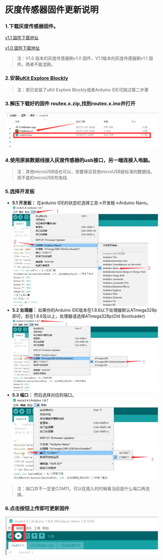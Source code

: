 # 灰度传感器固件更新说明

### 1.下载灰度传感器固件。

  [v1.1 固件下载地址](https://github.com/UBTEDU/Patrol_Sensor/releases/download/3.4/route3.4.zip)

  [v1.0 固件下载地址](https://github.com/UBTEDU/Patrol_Sensor/releases/download/3.3/route3.3.zip)

> 注：V1.0 版本的灰度传感器刷v1.0 固件，V1.1版本的灰度传感器刷v1.1 固件。两者不能混刷。

### 2.安装[uKit Explore Blockly](https://github.com/UBTEDU/uKit-Explore-Blockly/releases)

> 注：若已安装了uKit Explore Blockly或者Arduino IDE可跳过第二步骤

### 3.解压下载好的固件 routex.x.zip,找到routex.x.ino并打开
![rout3.3.ino文件列表](https://github.com/UBTEDU/Patrol_Sensor/blob/master/photo/1.png)

### 4.使用原装数据线接入灰度传感器的usb接口，另一端连接入电脑。
> 注：其他microUSB线也可以，但要保证其他microUSB是标准的数据线。而不是的microUSB充电线.


### 5.选择开发板
* **5.1 开发板：** 在arduino IDE的状态栏选择工具->开发板->Arduino Nano。
![开发板选择](https://github.com/UBTEDU/Patrol_Sensor/blob/master/nano-0.jpg)
* **5.2 处理器：** 如果你的Arduino IDE版本在1.8.6以下处理器默认ATmega328p即可，若在1.8.6及以上，处理器请选择ATmega328p(Old Bootloader)
![处理器选择](https://github.com/UBTEDU/Patrol_Sensor/blob/master/nano-1.jpg)
* **5.3 端口：** 然后选择对应的端口。
![端口选择](https://github.com/UBTEDU/Patrol_Sensor/blob/master/nano-2.jpg)
> 注：端口并不一定是COM11。可以在插入的时候看当前是什么端口再选择。


### 6.点击按钮上传即可更新固件

![arduino IDE上传](https://github.com/UBTEDU/Patrol_Sensor/blob/master/photo/3.png)



